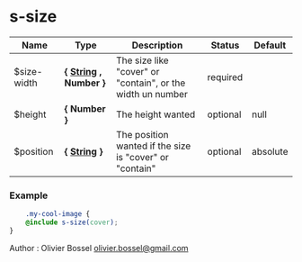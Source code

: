 # s-size




Name  |  Type  |  Description  |  Status  |  Default
------------  |  ------------  |  ------------  |  ------------  |  ------------
$size-width  |  **{ [String](http://www.sass-lang.com/documentation/file.SASS_REFERENCE.html#sass-script-strings) , Number }**  |  The size like "cover" or "contain", or the width un number  |  required  |
$height  |  **{ Number }**  |  The height wanted  |  optional  |  null
$position  |  **{ [String](http://www.sass-lang.com/documentation/file.SASS_REFERENCE.html#sass-script-strings) }**  |  The position wanted if the size is "cover" or "contain"  |  optional  |  absolute

### Example
```scss
	.my-cool-image {
	@include s-size(cover);
}
```
Author : Olivier Bossel <olivier.bossel@gmail.com>